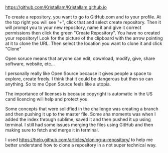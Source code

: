 https://github.com/Kristallam/Kristallam.github.io

To create a repository, you want to go to GitHub.com and to your profile. At the top right you will see "+", click that and select create repository. Then it will prompt you to your new repository, name it and give it correct permissions then click the green "Create Repository". You have no created your repository! Look for the picture of the clipboard with the arrow pointing at it to clone the URL. Then select the location you want to clone it and click "Clone"

Open soruce means that anyone can edit, download, modify, give, share software, website, etc...

I personally really like Open Source because it gives people a space to explore, create freely. I think that it could be dangerous but then so can anything. So to me Open Source feels like a utopia.

The importance of licenses is because copyright is automatic in the US cand licencing will help and protect you.

Some concepts that were solidfied in the challenge was creating a branch and then pushing it up to the master file. Some aha moments was when I added the index through sublime, saved it and then pushed it up using terminal. I still had some issues merging the files using GitHub and then making sure to fetch and merge it in terminal.

I used https://help.github.com/articles/cloning-a-repository/ to help me better understand how to clone a repository in a not super technical way.